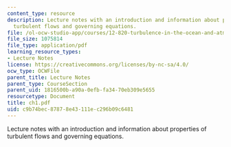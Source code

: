 ```yaml
---
content_type: resource
description: Lecture notes with an introduction and information about properties of
  turbulent flows and governing equations.
file: /ol-ocw-studio-app/courses/12-820-turbulence-in-the-ocean-and-atmosphere-spring-2007/c9b74bec87878e43111ec296b09c6481_ch1.pdf
file_size: 1075814
file_type: application/pdf
learning_resource_types:
- Lecture Notes
license: https://creativecommons.org/licenses/by-nc-sa/4.0/
ocw_type: OCWFile
parent_title: Lecture Notes
parent_type: CourseSection
parent_uid: 1816500b-a90a-0efb-fa34-70eb309e5655
resourcetype: Document
title: ch1.pdf
uid: c9b74bec-8787-8e43-111e-c296b09c6481
---
```

Lecture notes with an introduction and information about properties of turbulent flows and governing equations.